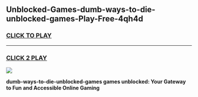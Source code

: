 
## Unblocked-Games-dumb-ways-to-die-unblocked-games-Play-Free-4qh4d
<h3>
<a href="https://premium76.site?title=dumb-ways-to-die-unblocked-games&ref=10A">CLICK TO PLAY</a></h3>
<hr>

<h3>
<a href="https://premium76.site?title=dumb-ways-to-die-unblocked-games&ref=10A">CLICK 2 PLAY</a>
  
</h3>

<a href="https://premium76.site?title=dumb-ways-to-die-unblocked-games&ref=10A"><img src="https://clearcache.store/games.png"></a>


**dumb-ways-to-die-unblocked-games games unblocked: Your Gateway to Fun and Accessible Online Gaming**
